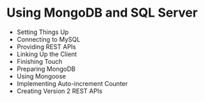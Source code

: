 # Using MongoDB and SQL Server

- Setting Things Up 
- Connecting to MySQL 
- Providing REST APIs 
- Linking Up the Client 
- Finishing Touch 
- Preparing MongoDB 
- Using Mongoose 
- Implementing Auto-increment Counter
- Creating Version 2 REST APIs